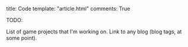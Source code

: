 title: Code 
template: "article.html"
comments: True

TODO:


List of game projects that I'm working on. Link to any blog (blog tags, at some point).
